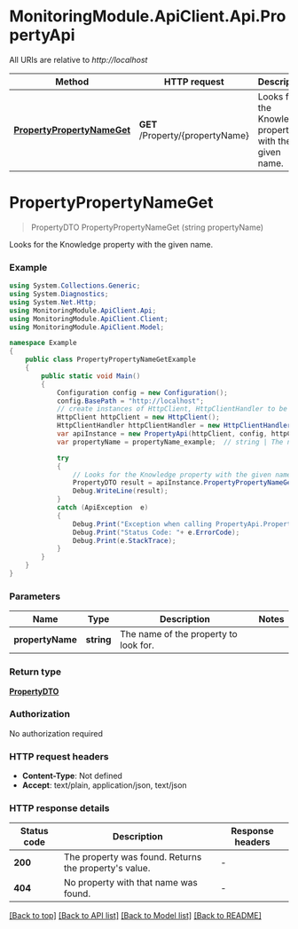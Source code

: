# MonitoringModule.ApiClient.Api.PropertyApi

All URIs are relative to *http://localhost*

Method | HTTP request | Description
------------- | ------------- | -------------
[**PropertyPropertyNameGet**](PropertyApi.md#propertypropertynameget) | **GET** /Property/{propertyName} | Looks for the Knowledge property with the given name.


<a name="propertypropertynameget"></a>
# **PropertyPropertyNameGet**
> PropertyDTO PropertyPropertyNameGet (string propertyName)

Looks for the Knowledge property with the given name.

### Example
```csharp
using System.Collections.Generic;
using System.Diagnostics;
using System.Net.Http;
using MonitoringModule.ApiClient.Api;
using MonitoringModule.ApiClient.Client;
using MonitoringModule.ApiClient.Model;

namespace Example
{
    public class PropertyPropertyNameGetExample
    {
        public static void Main()
        {
            Configuration config = new Configuration();
            config.BasePath = "http://localhost";
            // create instances of HttpClient, HttpClientHandler to be reused later with different Api classes
            HttpClient httpClient = new HttpClient();
            HttpClientHandler httpClientHandler = new HttpClientHandler();
            var apiInstance = new PropertyApi(httpClient, config, httpClientHandler);
            var propertyName = propertyName_example;  // string | The name of the property to look for.

            try
            {
                // Looks for the Knowledge property with the given name.
                PropertyDTO result = apiInstance.PropertyPropertyNameGet(propertyName);
                Debug.WriteLine(result);
            }
            catch (ApiException  e)
            {
                Debug.Print("Exception when calling PropertyApi.PropertyPropertyNameGet: " + e.Message );
                Debug.Print("Status Code: "+ e.ErrorCode);
                Debug.Print(e.StackTrace);
            }
        }
    }
}
```

### Parameters

Name | Type | Description  | Notes
------------- | ------------- | ------------- | -------------
 **propertyName** | **string**| The name of the property to look for. | 

### Return type

[**PropertyDTO**](PropertyDTO.md)

### Authorization

No authorization required

### HTTP request headers

 - **Content-Type**: Not defined
 - **Accept**: text/plain, application/json, text/json


### HTTP response details
| Status code | Description | Response headers |
|-------------|-------------|------------------|
| **200** | The property was found. Returns the property&#39;s value. |  -  |
| **404** | No property with that name was found. |  -  |

[[Back to top]](#) [[Back to API list]](../README.md#documentation-for-api-endpoints) [[Back to Model list]](../README.md#documentation-for-models) [[Back to README]](../README.md)

